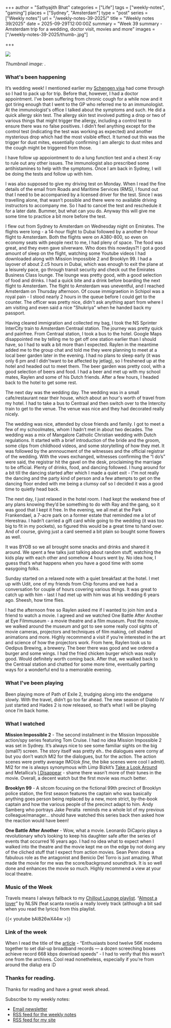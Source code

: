 +++
author = "Sathyajith Bhat"
categories = ["Life"]
tags = ["weekly-notes", "gaming"]
places = ["Sydney", "Amsterdam"]
type = "post"
series = ["Weekly notes"]
url = "/weekly-notes-39-2025/"
title = "Weekly notes 39/2025"
date = 2025-09-29T12:00:00Z
summary = "Week 39 summary - Amsterdam trip for a wedding, doctor visit, movies and more"
images = ["/weekly-notes-39-2025/thumb-.jpg"]

+++

![](thumb-.jpg)

_Thumbnail image: ._


### What's been happening

It’s wedding week! I mentioned earlier my [Schengen visa](https://sathyabh.at/weekly-notes-38-2025/) had come through so I had to pack up for trip. Before that, however, I had a doctor appointment. I’ve been suffering from chronic cough for a while now and it got tiring enough that I went to the GP who referred me to an immunologist. At the immunologist's office I talked about the symptoms and such. He did a quick allergy skin test. The allergy skin test involved putting a drop or two of various things that might trigger the allergy, including a control test to ensure there was no false positives. I didn’t feel anything except for the control test (indicating the test was working as expected) and another mysterious drop which had the most visible effect. It turned out this was the trigger for dust mites, essentially confirming I am allergic to dust mites and the cough might be triggered from those.

I have follow up appoiontment to do a lung function test and a chest X-ray to rule out any other issues. The immunologist also prescribed some antihistamines to help with the symptoms. Once I am back in Sydney, I will be doing the tests and follow up with him. 

I was also supposed to give my driving test on Monday. When I read the fine details of the email from Roads and Maritime Services (RMS), I found out that I need to be accompanied by a licensed driver for the test. Since I was travelling alone, that wasn’t possible and there were no available driving instructors to accompany me. So I had to cancel the test and reschedule it for a later date. Bummer, but what can you do. Anyway this will give me some time to practice a bit more before the test. 

I flew out from Sydney to Amsterdam on Wednesday night on Emirates. The flights were long - a 14-hour flight to Dubai followed by a another 9-hour flight to Amsterdam. Both the flights were on A380-800, so even on economy seats with people next to me, I had pleny of space. The food was great, and they even gave silverware. Who does this nowdays?! I got a good amount of sleep on the flight, watching some Youtube videos I had downloaded along with Mission Impossible 2 and Brooklyn 99. I had a layover of about 2.c5 hours in Dubai, which was enough to exit the plane at a leisurely pace, go through transit security and check out the Emirates Business Class lounge. The lounge was pretty good, with a good selection of food and drinks. I had a quick bite and a drink before boarding the next flight to Amsterdam. The flight to Amsterdam was uneventful, and I reached Amsterdam on Thursday afternoon. Of couse immigraetion in Schipol was a royal pain - I stood nearly 2 hours in the queue before I could get to the counter. The officer was pretty nice, didn't ask anything apart from where I am visiting and even said a nice "Shukriya" when he handed back my passport.

Having cleared immigration and collected my bag, I took the NS Sprinter InterCity train to Amsterdam Centraal station. The journey was pretty quick and painfree. From Centraal station, I took a bus to the hotel. Google Maps disappointed me by telling me to get off one station earlier than I should have, so I had to walk a bit more than I expected. Raylen in the meantime added me to the group chat and told me they were planning to meet at a local beer garden later in the evening. I had no plans to sleep early (it was only 6 pm and I didn'twant to be affected by jetlag), so I freshened up at the hotel and headed out to meet them. The beer garden was pretty cool, with a good selection of beers and food. I had a beer and met up with my school mates, Raylen and some of his Dutch friends. After a few hours, I headed back to the hotel to get some rest.

The next day was the wedding day. The wedding was in a small cafe/restaurant near their house, which about an hour's worth of travel from my hotel. I had to take a bus to Centraal and then switch over to the Intercity train to get to the venue. The venue was nice and they had decorated really nicely. 

The wedding was nice, attended by close friends and family. I got to meet a few of my schoolmates, whom I hadn’t met in about two decades. The wedding was a mix of Mangalore Catholic Christian wedding with Dutch regulations. It started with a brief introduction of the bride and the groom, some clips from childhood videos, and some storytelling of how they met. It was followed by the annnoucment of the witnesses and the official registrar of the wedding. With the vows exchanged, witnesses confirming the “I do’s” were said, the registrar hit the gavel on the desk, proclaiming the marriage to be official. Plenty of drinks, food, and dancing followed. I hung around for a bit till the dancing started after which I made a quiet exit - I”m not really the dancing and the party kind of person and a few attempts to get on the dancing floor ended with me being a clumsy oaf so I decided it was a good time to quietly head back.

The next day, I just relaxed in the hotel room. I had kept the weekend free of any plans knowing they’d be something to do with Ray and the gang, so it was good that I kept it free. In the evening, we all met at the Park Frankendael, a 7-acre park on a former estate that reminded me a lot of Herestrau. I hadn’t carried a gift card while going to the wedding (it was too big to fit in my pockets), so figured this would be a great time to hand over. And of course, giving just a card seemed a bit plain so bought some flowers as well.

It was BYOB so we all brought some snacks and drinks and shared it around. We spent a few talks just talking about random stuff, watching the kids play with each other and somehow 4 hours went by. No idea how, I guess that’s what happens when you have a good time with some easygoing folks.

Sunday started on a relaxed note with a quiet breakfast at the hotel. I met up with Udit, one of my friends from Chip forums and we had a conversation for couple of hours covering various things. It was great to catch up with him - last I had met up with him was at his wedding 6 years ago. Sheesh, how time flies.

I had the afternoon free so Raylen asked me if I wanted to join him and a friend to watch a movie. I agreed and we watched One Battle After Another at Eye Filmmuseum - a movie theatre and a film museum. Post the movie, we walked around the museum and got to see some really cool sights of movie cameras, projectors and techniques of film making, cell shaded animations and more. Highly recommend a visit if you’re interested in the art and science of how the projectors work. From here, Raylen took us to Oedipus Brewing, a brewery. The beer there was good and we ordered a burger and some wings. I had the fried chicken burger which was really good. Would definitely worth coming back. After that, we walked back to the Centraal station and chatted for some more time, eventually parting ways for a wonderful end to a memorable evening.


### What I've been playing

Been playing more of Path of Exile 2, trudging along into the endgame slowly. With the travel, didn’t go too far ahead. The new season of Diablo IV just started and Hades 2 is now released, so that’s what I will be playing once I’m back home.

### What I watched

**Mission Impossible 2** - The second installment in the Mission Impossible action/spy series featuring Tom Cruise. I had no idea Mission Impossible 2 was set in Sydney. It’s always nice to see some familiar sights on the big (small?) screen. The story itself was pretty eh.. the dialogues were corny af but you don’t watch MI2 for the dialogues, but for the action. The action scenes were pretty average IMO(ok _fine_, the bike scenes were cool I admit). MI2 for me is always synonymous with Limp Bizkit’s [Take a Look Around](https://youtu.be/_4b3XGMdpD0?si=-KA3W8T5_0BC8VvC) and Metallica’s [I Disappear](https://youtu.be/ekZTW2r4vb4?si=OFWDmDgTPDDM6io7) - shame there wasn’t more of their tunes in the movie. Overall, a decent watch but the first movie was much better. 

**Brooklyn 99** - A sitcom focusing on the fictional 99th precinct of Brooklyn police station, the first season features the captain who was basically anything goes person being replaced by a new, more strict, by-the-book captain and how the various people of the precinct adapt to him. Andy Samberg who portrays Jake Peralta  reminds me a whole lot of my previous colleague/manager… should have watched this series back then asked how the reaction would have been!

**One Battle After Another** - Wow, what a movie. Leonardo DiCaprio plays a revolutionary who’s looking to keep his daughter safe after the series of events that occurred 16 years ago. I had no idea what to expect when I walked into the theatre and the movie kept me on the edge by not doing any of the cliched stuff that I expect from action movies. Sean Penn does a fabulous role as the antagonist and Benicio Del Torro is just amazing. What made the movie for me was the score/background soundtrack. It is so well done and enhances the movie so much. Highly recommend a view at your local theatre.

### Music of the Week

Travels means I always fallback to my [Chillout Lounge playlist](https://open.spotify.com/playlist/37i9dQZF1DWTvNyxOwkztu). “[Almost a lover](https://youtu.be/bAl826wX44w?si=C4FZwAueO2IqBmQN)” by NLSN (feat scanta rose)is a really lovely track (although a bit sad when you read the lyrics) from this playlist.

{{< youtube bAl826wX44w >}}

### Link of the week

When I read the title of the [article](https://www.tomshardware.com/networking/enthusiasts-bond-twelve-56k-dial-up-modems-together-to-set-dial-up-broadband-records-a-dozen-screeching-boxes-achieve-record-668-kbps-download-speeds) - “Enthusiasts bond twelve 56K modems together to set dial-up broadband records — a dozen screeching boxes achieve record 668 kbps download speeds” - I had to verify that this wasn’t one from the archives. Cool read nonetheless, especially if you’re from around the dialup era :D 


### Thanks for reading.
Thanks for reading and have a great week ahead. 

Subscribe to my weekly notes:
- [Email newsletter](https://sathyabhat.substack.com/)
- [RSS feed for the weekly notes](https://sathyabh.at/series/weekly-notes/index.xml)
- [RSS feed for my site](https://sathyabh.at/index.xml)
 
